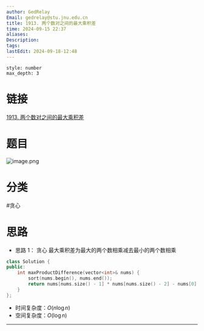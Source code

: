 ```yaml
---
author: GedRelay
Email: gedrelay@stu.jnu.edu.cn
title: 1913. 两个数对之间的最大乘积差
time: 2024-09-15 22:37
aliases: 
Description: 
tags: 
lastEdit: 2024-09-18-12:48
---
```


```toc
style: number
max_depth: 3
```

# 链接
[1913. 两个数对之间的最大乘积差](https://leetcode.cn/problems/maximum-product-difference-between-two-pairs/) 

# 题目
![image.png](https://ged-pic-bed.oss-cn-guangzhou.aliyuncs.com/img/202409152237902.png)


# 分类
#贪心 

# 思路
- 思路 1：
贪心
最大乘积差为最大的两个数相乘减去最小的两个数相乘


```cpp
class Solution {
public:
    int maxProductDifference(vector<int>& nums) {
        sort(nums.begin(), nums.end());
        return nums[nums.size() - 1] * nums[nums.size() - 2] - nums[0] * nums[1];
    }
};
```


- 时间复杂度：${O\left( n\log n \right)  }$ 
- 空间复杂度：${O\left( \log n \right)  }$ 


---

